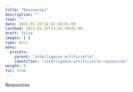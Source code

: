 ```yaml
---
title: "Ressources"
description: ""
lead: ""
date: 2022-01-25T14:41:39+01:00
lastmod: 2022-01-25T14:41:39+01:00
draft: false
images: [ ]
type: docs
menu:
  projets:
    parent: "intelligence-artificielle"
    identifier: "intelligence-artificielle-ressources"
weight: 0
toc: true
---
```


Ressources